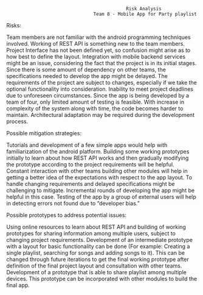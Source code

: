                                                 Risk Analysis 
                                    Team 8 - Mobile App for Party playlist

Risks:

Team members are not familiar with the android programming techniques involved. 
Working of REST API is something new to the team members.
Project Interface has not been defined yet, so confusion might arise as to how best to define the layout.
Integration with mobile backend services might be an issue, considering the fact that the project is in its initial stages.
Since there is some amount of dependency on other teams, the specifications needed to develop the app might be delayed.
The requirements of the project are subject to changes, especially if we take the optional functionality into consideration. 
Inability to meet project deadlines due to unforeseen circumstances.
Since the app is being developed by a team of four, only limited amount of testing is    feasible.
With increase in complexity of the system along with time, the code becomes harder to maintain.
 Architectural adaptation may be required during the development process.
 
Possible mitigation strategies:

Tutorials and development of a few simple apps would help with familiarization of the android platform.
Building some working prototypes initially to learn about how REST API works and then gradually modifying the prototype according to the project requirements will be helpful. 
Constant interaction with other teams building other modules will help in getting a better idea of the expectations with respect to the app layout. 
To handle changing requirements and delayed specifications might be challenging to mitigate. Incremental rounds of developing the app might be helpful in this case.
Testing of the app by a group of external users will help in detecting errors not found due to “developer bias.”  

Possible prototypes to address potential issues:

Using online resources to learn about REST API and building of working prototypes for sharing information among multiple users, subject to changing project requirements.
Development of an intermediate prototype with a layout for basic functionality can be done (For example: Creating a single playlist, searching for songs and adding songs to it). This can be changed through future iterations to get the final working prototype after definition of the final project layout and consultation with other teams.
Development of a prototype that is able to share playlist among multiple devices. This prototype can be incorporated with other modules to build the final app. 
